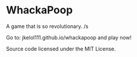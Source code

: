 # WhackaPoop
A game that is so revolutionary. /s

Go to: jkelol111.github.io/whackapoop and play now!

Source code licensed under the MIT License.
